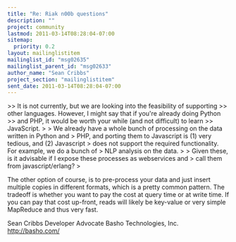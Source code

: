```yaml
---
title: "Re: Riak n00b questions"
description: ""
project: community
lastmod: 2011-03-14T08:28:04-07:00
sitemap:
  priority: 0.2
layout: mailinglistitem
mailinglist_id: "msg02635"
mailinglist_parent_id: "msg02633"
author_name: "Sean Cribbs"
project_section: "mailinglistitem"
sent_date: 2011-03-14T08:28:04-07:00
---
```


&gt;&gt; It is not currently, but we are looking into the feasibility of supporting 
&gt;&gt; other languages. However, I might say that if you're already doing Python 
&gt;&gt; and PHP, it would be worth your while (and not difficult) to learn 
&gt;&gt; JavaScript.
&gt; 
&gt; We already have a whole bunch of processing on the data written in Python and 
&gt; PHP, and porting them to Javascript is (1) very tedious, and (2) Javascript 
&gt; does not support the required functionality. For example, we do a bunch of 
&gt; NLP analysis on the data.
&gt; 
&gt; Given these, is it advisable if I expose these processes as webservices and 
&gt; call them from javascript/erlang?
&gt; 

The other option of course, is to pre-process your data and just insert 
multiple copies in different formats, which is a pretty common pattern. The 
tradeoff is whether you want to pay the cost at query time or at write time. 
If you can pay that cost up-front, reads will likely be key-value or very 
simple MapReduce and thus very fast.

Sean Cribbs 
Developer Advocate
Basho Technologies, Inc.
http://basho.com/
